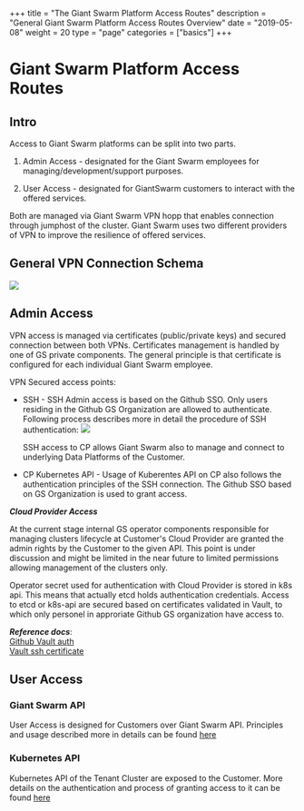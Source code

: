 +++
title = "The Giant Swarm Platform Access Routes"
description = "General Giant Swarm Platform Access Routes Overview"
date = "2019-05-08"
weight = 20
type = "page"
categories = ["basics"]
+++

# Giant Swarm Platform Access Routes

## Intro
Access to Giant Swarm platforms can be split into two parts. 

1. Admin Access - designated for the Giant Swarm employees for managing/development/support purposes.

2. User Access - designated for GiantSwarm customers to interact with the offered services.

Both are managed via Giant Swarm VPN hopp that enables connection through jumphost of the cluster.
Giant Swarm uses two different providers of VPN to improve the resilience of offered services.

## General VPN Connection Schema

![](/img/site-to-site-vpn.png)

## Admin Access

VPN access is managed via certificates (public/private keys) and secured connection between both VPNs.
Certificates management is handled by one of GS private components. 
The general principle is that certificate is configured for each individual Giant Swarm employee.

VPN Secured access points:

* SSH - SSH Admin access is based on the Github SSO. Only users residing in the Github GS Organization are allowed to authenticate.  
  Following process describes more in detail the procedure of SSH authentication:
  ![](/img/ssh_access_process.png)

  SSH access to CP allows Giant Swarm also to manage and connect to underlying Data Platforms of the Customer.

* CP Kubernetes API - Usage of Kuberentes API on CP also follows the authentication principles of the SSH connection. 
The Github SSO based on GS Organization is used to grant access. 

***Cloud Provider Access***

At the current stage internal GS operator components responsible for managing clusters lifecycle at Customer's Cloud 
Provider are granted the admin rights by the Customer to the given API.
This point is under discussion and might be limited in the near future to limited permissions allowing management of the clusters only.

Operator secret used for authentication with Cloud Provider is stored in k8s api. 
This means that actually etcd holds authentication credentials. 
Access to etcd or k8s-api are secured based on certificates validated in Vault, 
to which only personel in approriate Github GS organization have access to.   

***Reference docs***:  
[Github Vault auth](https://www.vaultproject.io/docs/auth/github.html)  
[Vault ssh certificate](https://www.vaultproject.io/docs/secrets/ssh/signed-ssh-certificates.html)

## User Access

### Giant Swarm API

User Access is designed for Customers over Giant Swarm API. 
Principles and usage described more in details can be found [here](https://docs.giantswarm.io/basics/giant-swarm-operational-layers/#giant-swarm-api)

### Kubernetes API

Kubernetes API of the Tenant Cluster are exposed to the Customer. 
More details on the authentication and process of granting access to it can be found [here](https://docs.giantswarm.io/basics/giant-swarm-operational-layers/#userspace)



